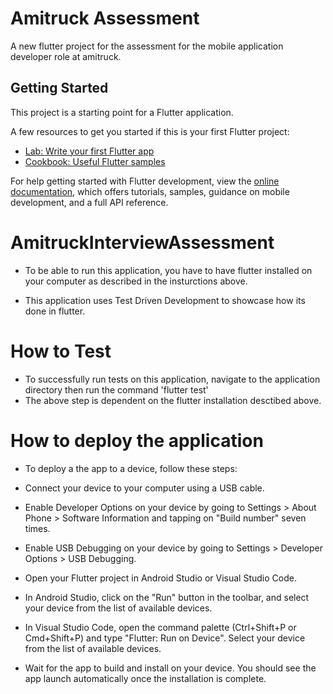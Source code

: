 # Amitruck Assessment

A new flutter project for the assessment for the mobile application developer role at amitruck.

## Getting Started

This project is a starting point for a Flutter application.

A few resources to get you started if this is your first Flutter project:

- [Lab: Write your first Flutter app](https://docs.flutter.dev/get-started/codelab)
- [Cookbook: Useful Flutter samples](https://docs.flutter.dev/cookbook)

For help getting started with Flutter development, view the
[online documentation](https://docs.flutter.dev/), which offers tutorials,
samples, guidance on mobile development, and a full API reference.
# AmitruckInterviewAssessment

- To be able to run this application, you have to have flutter installed on your computer as described in the insturctions above.

- This application uses Test Driven Development to showcase how its done in flutter.

# How to Test
- To successfully run tests on this application, navigate to the application directory then run the
command 'flutter test'
- The above step is dependent on the flutter installation desctibed above.

# How to deploy the application

- To deploy a the app to a device, follow these steps:

- Connect your device to your computer using a USB cable.

- Enable Developer Options on your device by going to Settings > About Phone > Software Information and tapping on "Build number" seven times.

- Enable USB Debugging on your device by going to Settings > Developer Options > USB Debugging.

- Open your Flutter project in Android Studio or Visual Studio Code.

- In Android Studio, click on the "Run" button in the toolbar, and select your device from the list of available devices.

- In Visual Studio Code, open the command palette (Ctrl+Shift+P or Cmd+Shift+P) and type "Flutter: Run on Device". Select your device from the list of available devices.

- Wait for the app to build and install on your device. You should see the app launch automatically once the installation is complete.